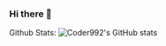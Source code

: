 ### Hi there 👋
Github Stats:
![Coder992's GitHub stats](https://github-readme-stats.vercel.app/api?username=anuraghazra&theme=dark&show_icons=true)
